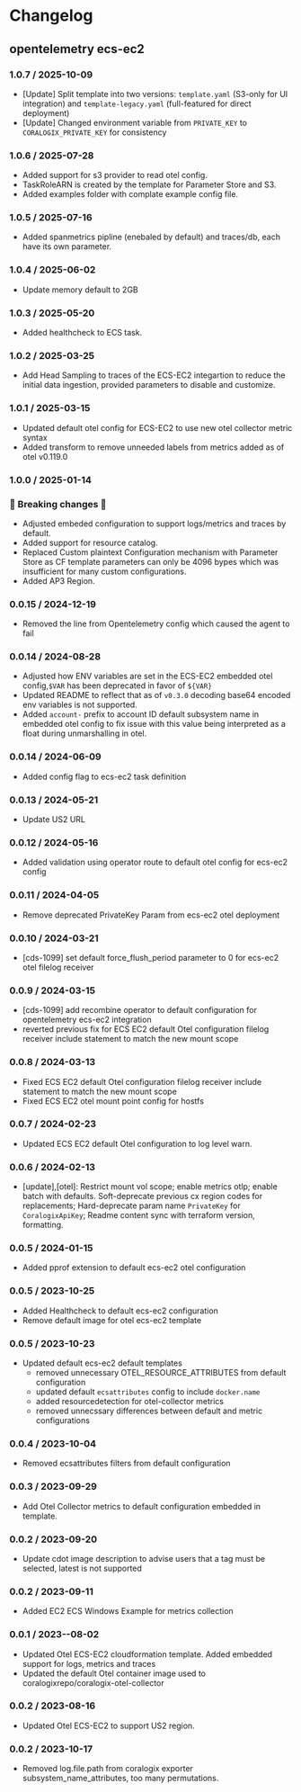 # Changelog

## opentelemetry ecs-ec2
<!-- To add a new entry write: -->
<!-- ### version / full date -->
<!-- * [Update/Bug fix] message that describes the changes that you apply -->

### 1.0.7 / 2025-10-09
- [Update] Split template into two versions: `template.yaml` (S3-only for UI integration) and `template-legacy.yaml` (full-featured for direct deployment)
- [Update] Changed environment variable from `PRIVATE_KEY` to `CORALOGIX_PRIVATE_KEY` for consistency

### 1.0.6 / 2025-07-28
- Added support for s3 provider to read otel config.
- TaskRoleARN is created by the template for Parameter Store and S3.
- Added examples folder with complate example config file.

### 1.0.5 / 2025-07-16
- Added spanmetrics pipline (enebaled by default) and traces/db, each have its own parameter.

### 1.0.4 / 2025-06-02
- Update memory default to 2GB

### 1.0.3 / 2025-05-20
- Added healthcheck to ECS task.

### 1.0.2 / 2025-03-25
- Add Head Sampling to traces of the ECS-EC2 integartion to reduce the initial data ingestion, provided parameters to disable and customize.


### 1.0.1 / 2025-03-15
- Updated default otel config for ECS-EC2 to use new otel collector metric syntax
- Added transform to remove unneeded labels from metrics added as of otel v0.119.0


### 1.0.0 / 2025-01-14
### 🛑 Breaking changes 🛑
- Adjusted embeded configuration to support logs/metrics and traces by default.
- Added support for resource catalog.
- Replaced Custom plaintext Configuration mechanism with Parameter Store as CF template parameters can only be 4096 bypes which was insufficient for many custom configurations.
- Added AP3 Region.

### 0.0.15 / 2024-12-19
- Removed the line from Opentelemetry config which caused the agent to fail

### 0.0.14 / 2024-08-28
- Adjusted how ENV variables are set in the ECS-EC2 embedded otel config,`$VAR` has been deprecated in favor of `${VAR}`
- Updated README to reflect that as of `v0.3.0` decoding base64 encoded env variables is not supported.
- Added `account-` prefix to account ID default subsystem name in embedded otel config to fix issue with this value being interpreted as a float during unmarshalling in otel.

### 0.0.14 / 2024-06-09
- Added config flag to ecs-ec2 task definition

### 0.0.13 / 2024-05-21
- Update US2 URL

### 0.0.12 / 2024-05-16
- Added validation using operator route to default otel config for ecs-ec2 config

### 0.0.11 / 2024-04-05
- Remove deprecated PrivateKey Param from ecs-ec2 otel deployment

### 0.0.10 / 2024-03-21
- [cds-1099] set default force_flush_period parameter to 0 for ecs-ec2 otel filelog receiver


### 0.0.9 / 2024-03-15
- [cds-1099] add recombine operator to default configuration for opentelemetry ecs-ec2 integration
- reverted previous fix for ECS EC2 default Otel configuration filelog receiver include statement to match the new mount scope

### 0.0.8 / 2024-03-13
- Fixed ECS EC2 default Otel configuration filelog receiver include statement to match the new mount scope
- Fixed ECS EC2 otel mount point config for hostfs

### 0.0.7 / 2024-02-23
- Updated ECS EC2 default Otel configuration to log level warn.

### 0.0.6 / 2024-02-13
- [update],[otel]: Restrict mount vol scope; enable metrics otlp; enable batch with defaults. Soft-deprecate previous cx region codes for replacements; Hard-deprecate param name `PrivateKey` for `CoralogixApiKey`; Readme content sync with terraform version, formatting.

### 0.0.5 / 2024-01-15
- Added pprof extension to default ecs-ec2 otel configuration

### 0.0.5 / 2023-10-25
* Added Healthcheck to default ecs-ec2 configuration
* Remove default image for otel ecs-ec2 template


### 0.0.5 / 2023-10-23
* Updated default ecs-ec2 default templates 
    - removed  unnecessary OTEL_RESOURCE_ATTRIBUTES from default configuration  
    - updated default `ecsattributes` config to include `docker.name`
    - added resourcedetection for otel-collector metrics
    - removed unnecssary differences between default and metric configurations


### 0.0.4 / 2023-10-04
* Removed ecsattributes filters from default configuration

### 0.0.3 / 2023-09-29
* Add Otel Collector metrics to default configuration embedded in template.

### 0.0.2 / 2023-09-20
* Update cdot image description to advise users that a tag must be selected, latest is not supported

### 0.0.2 / 2023-09-11
* Added EC2 ECS Windows Example for metrics collection

### 0.0.1 / 2023--08-02
* Updated Otel ECS-EC2 cloudformation template. Added embedded support for logs, metrics and traces
* Updated the default Otel container image used to coralogixrepo/coralogix-otel-collector

### 0.0.2 / 2023-08-16
* Updated Otel ECS-EC2 to support US2 region.

### 0.0.2 / 2023-10-17
* Removed log.file.path from coralogix exporter subsystem_name_attributes, too many permutations.
